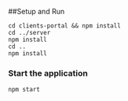 ##Setup and Run

```
cd clients-portal && npm install
cd ../server
npm install
cd ..
npm install

```

### Start the application

```
npm start
```
